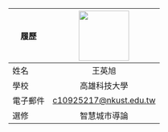 |      履歷        |<img src="https://avatars.githubusercontent.com/u/161835209?s=400&v=4" width=100 height=100/>|
| ---------------- |:-----------------------------:|
| 姓名             | 王英旭                  |
| 學校             | 高雄科技大學                  |
| 電子郵件         | c10925217@nkust.edu.tw          |
| 選修             | 智慧城市導論                  |
